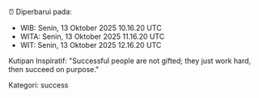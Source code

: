 ⏰ Diperbarui pada:
- WIB: Senin, 13 Oktober 2025 10.16.20 UTC
- WITA: Senin, 13 Oktober 2025 11.16.20 UTC
- WIT: Senin, 13 Oktober 2025 12.16.20 UTC

Kutipan Inspiratif:
"Successful people are not gifted; they just work hard, then succeed on purpose."


Kategori: success

